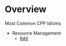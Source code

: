 
# Overview 

Most Common CPP Idioms 
- Resource Management 
  - [RAII](resource_management/raii/readme.md) 




